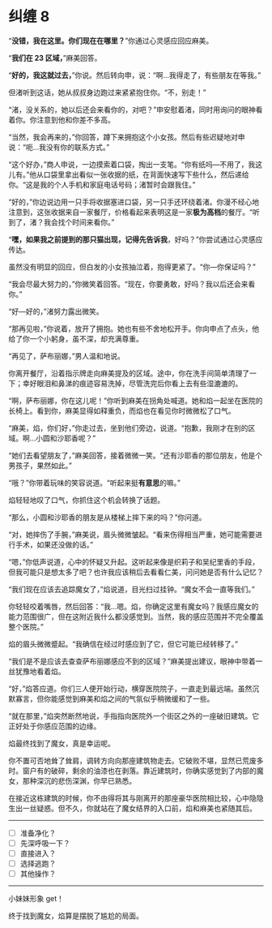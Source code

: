 # 纠缠 8

“**没错，我在这里。你们现在在哪里？**”你通过心灵感应回应麻美。

“**我们在 23 区域，**”麻美回答。

“**好的，我这就过去，**”你说。然后转向申，说：“啊...我得走了，有些朋友在等我。”

但渚听到这话，她从叔叔身边跑过来紧紧抱住你。“不，别走！”

“渚，没关系的，她以后还会来看你的，对吧？”申安慰着渚，同时用询问的眼神看着你。你注意到他和你差不多高。

“当然，我会再来的，”你回答，蹲下来拥抱这个小女孩。然后有些迟疑地对申说：“呃...我没有你的联系方式。”

“这个好办，”商人申说，一边摸索着口袋，掏出一支笔。“你有纸吗—不用了，我这儿有。”他从口袋里拿出看似一张收据的纸，在背面快速写下些什么，然后递给你。“这是我的个人手机和家庭电话号码；渚暂时会跟我住。”

“好的，”你边说边用一只手将收据塞进口袋，另一只手还环绕着渚。你漫不经心地注意到，这张收据来自一家餐厅，价格看起来表明这是一家**极为高档**的餐厅。“听到了，渚？我会找个时间来看你。”

“**嘿，如果我之前提到的那只猫出现，记得先告诉我**，好吗？”你尝试通过心灵感应传达。

虽然没有明显的回应，但白发的小女孩抽泣着，抱得更紧了。“你—你保证吗？”

“我会尽最大努力的，”你微笑着回答。“现在，你要勇敢，好吗？我以后还会来看你。”

“好—好的，”渚努力露出微笑。

“那再见啦，”你说着，放开了拥抱。她也有些不舍地松开手。你向申点了点头，他给了你一个小躬身，虽不深，却充满尊重。

“再见了，萨布丽娜，”男人温和地说。

你离开餐厅，沿着指示牌走向麻美提及的区域。途中，你在洗手间简单清理了一下；幸好眼泪和鼻涕的痕迹容易洗掉，尽管洗完后你看上去有些湿漉漉的。

“啊，萨布丽娜，你在这儿呢！”你听到麻美在拐角处喊道。她和焰一起坐在医院的长椅上。看到你，麻美显得如释重负，而焰也在看见你时微微松了口气。

“麻美，焰，你们好，”你走过去，坐到他们旁边，说道。“抱歉，我刚才在别的区域。啊...小圆和沙耶香呢？”

“她们去看望朋友了，”麻美回答，接着微微一笑。“还有沙耶香的那位朋友，他是个男孩子，果然如此。”

“哦？”你带着玩味的笑容说道。“听起来挺**有意思**的嘛。”

焰轻轻地叹了口气，你抓住这个机会转换了话题。

“那么，小圆和沙耶香的朋友是从楼梯上摔下来的吗？”你问道。

“对，她摔伤了手腕，”麻美说，眉头微微皱起。“看来伤得相当严重，她可能需要进行手术，如果还没做的话。”

“嗯，”你低声说道，心中的怀疑又升起。这听起来像是织莉子和吴纪里香的手段，但我可能只是想太多了吧？也许我应该稍后去看看仁美，问问她是否有什么记忆？

“我们现在应该去追踪魔女了，”焰说道，目光扫过挂钟。“魔女不会一直等我们。”

你轻轻咬着嘴唇，然后回答：“我...嗯。焰，你确定这里有魔女吗？我感应魔女的能力范围很广，但在这附近我什么都没感觉到。当然，我的感应范围并不完全覆盖整个医院。”

焰的眉头微微蹙起。“我确信在经过时感应到了它，但它可能已经转移了。”

“我们是不是应该去查查萨布丽娜感应不到的区域？”麻美提出建议，眼神中带着一丝犹豫地看着焰。

“好，”焰答应道。你们三人便开始行动，横穿医院院子，一直走到最远端。虽然沉默寡言，但你能感觉到麻美和焰之间的气氛似乎稍微缓和了一些。

“就在那里，”焰突然断然地说，手指指向医院外一个街区之外的一座破旧建筑。它正好处于你感应范围的边缘。

焰最终找到了魔女，真是幸运呢。

你不置可否地耸了耸肩，调转方向向那座建筑物走去。它破败不堪，显然已荒废多时。窗户有的破碎，剩余的油漆也在剥落。靠近建筑时，你确实感觉到了内部的魔女，那种深沉的悲伤深渊，你早已熟悉。

在接近这栋建筑的时候，你不由得将其与刚离开的那座豪华医院相比较，心中隐隐生出一丝疑惑。但不久，你就站在了魔女结界的入口前，焰和麻美也紧随其后。

---

- [ ] 准备净化？
- [ ] 先深呼吸一下？
- [ ] 直接进入？
- [ ] 选择逃跑？
- [ ] 其他操作？

---

小妹妹形象 get！

终于找到魔女，焰算是摆脱了尴尬的局面。
